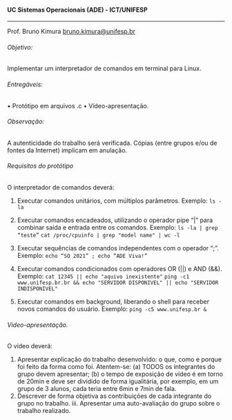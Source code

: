 #### UC Sistemas Operacionais (ADE) - ICT/UNIFESP
___
Prof. Bruno Kimura
bruno.kimura@unifesp.br

###### Objetivo:
Implementar um interpretador de comandos em terminal para Linux.

###### Entregáveis:
• Protótipo em arquivos .c
• Vídeo-apresentação.

###### Observação:
A autenticidade do trabalho será verificada.
Cópias (entre grupos e/ou de fontes da Internet) implicam em anulação.

###### Requisitos do protótipo
O interpretador de comandos deverá:

1. Executar comandos unitários, com múltiplos parâmetros. Exemplo:
`ls -la`

2. Executar comandos encadeados, utilizando o operador pipe “|” para combinar saída e entrada entre os comandos. Exemplo:
`ls -la | grep “teste”`
`cat /proc/cpuinfo | grep "model name" | wc -l`

3. Executar sequências de comandos independentes com o operador “;”. Exemplo:
`echo “SO 2021” ; echo “ADE Viva!”`

4. Executar comandos condicionados com operadores OR (||) e AND (&&). Exemplo:
`cat 12345 || echo "aquivo inexistente"`
`ping -c1 www.unifesp.br.br && echo "SERVIDOR DISPONIVEL" || echo "SERVIDOR INDISPONIVEL"`

5. Executar comandos em background, liberando o shell para receber novos comandos do usuário. Exemplo:
`ping -c5 www.unifesp.br &`

###### Video-apresentação.
O vídeo deverá:
1. Apresentar explicação do trabalho desenvolvido: o que, como e porque foi feito da forma como foi.  Atentem-se: (a) TODOS os integrantes do grupo devem apresentar; (b) o tempo de exposição de vídeo é em torno de 20min e deve ser dividido de forma igualitária, por exemplo, em um grupo de 3 alunos, cada teria entre 6min e 7min de fala.
2. Descrever de forma objetiva as contribuições de cada integrante do grupo no trabalho. iii. Apresentar uma auto-avaliação do grupo sobre o trabalho realizado.
